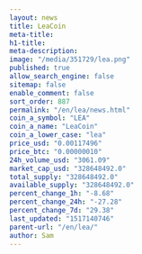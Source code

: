 ```yaml
---
layout: news
title: LeaCoin
meta-title: 
h1-title: 
meta-description: 
image: "/media/351729/lea.png"
published: true
allow_search_engine: false
sitemap: false
enable_comment: false
sort_order: 887
permalink: "/en/lea/news.html"
coin_a_symbol: "LEA"
coin_a_name: "LeaCoin"
coin_a_lower_case: "lea"
price_usd: "0.00117496"
price_btc: "0.00000010"
24h_volume_usd: "3061.09"
market_cap_usd: "328648492.0"
total_supply: "328648492.0"
available_supply: "328648492.0"
percent_change_1h: "-8.68"
percent_change_24h: "-27.28"
percent_change_7d: "29.38"
last_updated: "1517140746"
parent-url: "/en/lea/"
author: Sam
---
```


